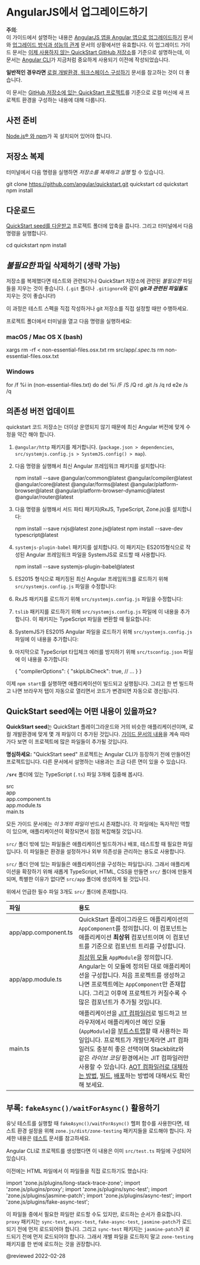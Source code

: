 <!--
# Setup for upgrading from AngularJS
-->
# AngularJS에서 업그레이드하기

<!--
<!-todo: Question: Can we remove this file and instead direct readers to https://github.com/angular/quickstart/blob/master/README.md ->

<div class="alert is-critical">

**AUDIENCE**: <br />
Use this guide **only** in the context of  [Upgrading from AngularJS](guide/upgrade "Upgrading from AngularJS to Angular") or [Upgrading for Performance](guide/upgrade-performance "Upgrading for Performance").
Those Upgrade guides refer to this Setup guide for information about using the [deprecated QuickStart GitHub repository](https://github.com/angular/quickstart "Deprecated Angular QuickStart GitHub repository"), which was created prior to the current Angular [CLI](cli "CLI Overview").

**For all other scenarios**, see the current instructions in [Setting up the Local Environment and Workspace](guide/setup-local "Setting up for Local Development").

</div>

<!-
The <live-example name=quickstart>QuickStart live-coding</live-example> example is an Angular *playground*.
There are also some differences from a local app, to simplify that live-coding experience.
In particular, the QuickStart live-coding example shows just the AppComponent file; it creates the equivalent of app.module.ts and main.ts internally for the playground only.
->

This guide describes how to develop locally on your own machine.
Setting up a new project on your machine is quick and easy with the [QuickStart seed on GitHub](https://github.com/angular/quickstart "Install the github QuickStart repo").
-->

<div class="alert is-critical">

**주의**: <br />
이 가이드에서 설명하는 내용은 [AngularJS 앱을 Angular 앱으로 업그레이드하기](guide/upgrade "Upgrading from AngularJS to Angular") 문서와 [업그레이드 방식과 성능의 관계](guide/upgrade-performance "Upgrading for Performance") 문서의 상황에서만 유효합니다.
이 업그레이드 가이드 문서는 [이제 사용하지 않는 QuickStart GitHub 저장소](https://github.com/angular/quickstart "Deprecated Angular QuickStart GitHub repository")를 기준으로 설명하는데, 이 문서는 [Angular CLI](cli "CLI Overview")가 지금처럼 중요하게 사용되기 이전에 작성되었습니다.

**일반적인 경우라면** [로컬 개발환경, 워크스페이스 구성하기](guide/setup-local "Setting up for Local Development") 문서를 참고하는 것이 더 좋습니다.

</div>

이 문서는 [GitHub 저장소에 있는 QuickStart 프로젝트](https://github.com/angular/quickstart "Install the github QuickStart repo")를 기준으로 로컬 머신에 새 프로젝트 환경을 구성하는 내용에 대해 다룹니다.

<!--
## Prerequisites
-->
## 사전 준비

<!--
Make sure you have [Node.js&reg; and npm installed](guide/setup-local#prerequisites "Angular prerequisites").
-->
[Node.js&reg; 와 npm](guide/setup-local#prerequisites "Angular prerequisites")가 꼭 설치되어 있어야 합니다.


<a id="clone"></a>

<!--
## Clone
-->
## 저장소 복제

<!--
Perform the *clone-to-launch* steps with these terminal commands.

<code-example format="shell" language="shell">

git clone https://github.com/angular/quickstart.git quickstart
cd quickstart
npm install

</code-example>
-->
터미널에서 다음 명령을 실행하면 *저장소를 복제하고 실행* 할 수 있습니다.

<code-example format="shell" language="shell">

git clone https://github.com/angular/quickstart.git quickstart
cd quickstart
npm install

</code-example>


<a id="download"></a>

<!--
## Download
-->
## 다운로드

<!--
[Download the QuickStart seed](https://github.com/angular/quickstart/archive/master.zip "Download the QuickStart seed repository") and unzip it into your project folder.
Then perform the remaining steps with these terminal commands.

<code-example format="shell" language="shell">

cd quickstart
npm install

</code-example>
-->
[QuickStart seed를 다운받고](https://github.com/angular/quickstart/archive/master.zip "Download the QuickStart seed repository") 프로젝트 폴더에 압축을 풉니다.
그리고 터미널에서 다음 명령을 실행합니다.

<code-example format="shell" language="shell">

cd quickstart
npm install

</code-example>


<a id="non-essential"></a>

<!--
## Delete *non-essential* files (optional)
-->
## *불필요한* 파일 삭제하기 (생략 가능)

<!--
You can quickly delete the *non-essential* files that concern testing and QuickStart repository maintenance \(***including all git-related artifacts*** such as the `.git` folder and `.gitignore`\).

<div class="alert is-important">

Do this only in the beginning to avoid accidentally deleting your own tests and git setup.

</div>

Open a terminal window in the project folder and enter the following commands for your environment:
-->
저장소를 복제했다면 테스트와 관련되거나 QuickStart 저장소에 관련된 *불필요한* 파일들을 지우는 것이 좋습니다.
\(`.git` 폴더나 `.gitignore`와 같이 ***git과 관련된 파일들도*** 지우는 것이 좋습니다!\)

<div class="alert is-important">

이 과정은 테스트 스펙을 직접 작성하거나 git 저장소를 직접 설정할 때만 수행하세요.

</div>

프로젝트 폴더에서 터미널을 열고 다음 명령을 실행하세요:


### macOS / Mac OS X (bash)

<code-example format="shell" language="shell">

xargs rm -rf &lt; non-essential-files.osx.txt
rm src/app/*.spec*.ts
rm non-essential-files.osx.txt

</code-example>

### Windows

<code-example format="shell" language="shell">

for /f %i in (non-essential-files.txt) do del %i /F /S /Q
rd .git /s /q
rd e2e /s /q

</code-example>

<!--
## Update dependency versions
-->
## 의존성 버전 업데이트

<!--
Since the quickstart repository is deprecated, it is no longer updated and you need some additional steps to use the latest Angular.

1.  Remove the obsolete `@angular/http` package \(both from `package.json > dependencies` and `src/systemjs.config.js > SystemJS.config() > map`\).
1.  Install the latest versions of the Angular framework packages by running:

    <code-example format="shell" language="shell">

    npm install --save &commat;angular/common&commat;latest &commat;angular/compiler&commat;latest &commat;angular/core&commat;latest &commat;angular/forms&commat;latest &commat;angular/platform-browser&commat;latest &commat;angular/platform-browser-dynamic&commat;latest &commat;angular/router&commat;latest

    </code-example>

1.  Install the latest versions of other packages used by Angular \(RxJS, TypeScript, Zone.js\) by running:

    <code-example format="shell" language="shell">

    npm install --save rxjs&commat;latest zone.js&commat;latest
    npm install --save-dev typescript&commat;latest

    </code-example>

1.  Install the `systemjs-plugin-babel` package.
    This will later be used to load the Angular framework files, which are in ES2015 format, using SystemJS.

    <code-example format="shell" language="shell">

    npm install --save systemjs-plugin-babel&commat;latest

    </code-example>

1.  In order to be able to load the latest Angular framework packages \(in ES2015 format\) correctly, replace the relevant entries in `src/systemjs.config.js`:

    <code-examples format="javascript" language="javascript" path="upgrade-phonecat-2-hybrid/systemjs.config.1.js" region="angular-paths"></code-example>

1.  In order to be able to load the latest RxJS package correctly, replace the relevant entries in `src/systemjs.config.js`:

    <code-examples format="javascript" language="javascript" path="upgrade-phonecat-2-hybrid/systemjs.config.1.js" region="rxjs-paths"></code-example>

1.  In order to be able to load the `tslib` package \(which is required for files transpiled by TypeScript\), add the following entry to `src/systemjs.config.js`:

    <code-examples format="javascript" language="javascript" path="upgrade-phonecat-2-hybrid/systemjs.config.1.js" region="tslib-paths"></code-example>

1.  In order for SystemJS to be able to load the ES2015 Angular files correctly, add the following entries to `src/systemjs.config.js`:

    <code-examples format="javascript" language="javascript" path="upgrade-phonecat-2-hybrid/systemjs.config.1.js" region="plugin-babel"></code-example>

1.  Finally, in order to prevent TypeScript typecheck errors for dependencies, add the following entry to `src/tsconfig.json`:

    <code-example format="json" language="json">

    {
      "compilerOptions": {
        "skipLibCheck": true,
        // &hellip;
      }
    }

    </code-example>

With that, you can now run `npm start` and have the application built and served.
Once built, the application will be automatically opened in a new browser tab and it will be automatically reloaded when you make changes to the source code.
-->
quickstart 코드 저장소는 더이상 운영되지 않기 때문에 최신 Angular 버전에 맞게 수정을 약간 해야 합니다.

1.  `@angular/http` 패키지를 제거합니다. \(`package.json > dependencies`, `src/systemjs.config.js > SystemJS.config() > map`\).
1.  다음 명령을 실행해서 최신 Angular 프레임워크 패키지를 설치합니다:

    <code-example format="shell" language="shell">

    npm install --save &commat;angular/common&commat;latest &commat;angular/compiler&commat;latest &commat;angular/core&commat;latest &commat;angular/forms&commat;latest &commat;angular/platform-browser&commat;latest &commat;angular/platform-browser-dynamic&commat;latest &commat;angular/router&commat;latest

    </code-example>

1.  다음 명령을 실행해서 서드 파티 패키지\(RxJS, TypeScript, Zone.js\)를 설치합니다:

    <code-example format="shell" language="shell">

    npm install --save rxjs&commat;latest zone.js&commat;latest
    npm install --save-dev typescript&commat;latest

    </code-example>

1.  `systemjs-plugin-babel` 패키지를 설치합니다.
    이 패키지는 ES2015형식으로 작성된 Angular 프레임워크 파일을 SystemJS로 로드할 때 사용합니다.

    <code-example format="shell" language="shell">

    npm install --save systemjs-plugin-babel&commat;latest

    </code-example>

1.  ES2015 형식으로 패키징된 최신 Angular 프레임워크를 로드하기 위해 `src/systemjs.config.js` 파일을 수정합니다:

    <code-examples format="javascript" language="javascript" path="upgrade-phonecat-2-hybrid/systemjs.config.1.js" region="angular-paths"></code-example>

1.  RxJS 패키지를 로드하기 위해 `src/systemjs.config.js` 파일을 수정합니다:

    <code-examples format="javascript" language="javascript" path="upgrade-phonecat-2-hybrid/systemjs.config.1.js" region="rxjs-paths"></code-example>

1.  `tslib` 패키지를 로드하기 위해 `src/systemjs.config.js` 파일에 이 내용을 추가합니다. 이 패키지는 TypeScript 파일을 변환할 때 필요합니다:

    <code-examples format="javascript" language="javascript" path="upgrade-phonecat-2-hybrid/systemjs.config.1.js" region="tslib-paths"></code-example>

1.  SystemJS가 ES2015 Angular 파일을 로드하기 위해 `src/systemjs.config.js` 파일에 이 내용을 추가합니다:

    <code-examples format="javascript" language="javascript" path="upgrade-phonecat-2-hybrid/systemjs.config.1.js" region="plugin-babel"></code-example>

1.  마지막으로 TypeScript 타입체크 에러를 방지하기 위해 `src/tsconfig.json` 파일에 이 내용을 추가합니다:

    <code-example format="json" language="json">

    {
      "compilerOptions": {
        "skipLibCheck": true,
        // &hellip;
      }
    }

    </code-example>

이제 `npm start`를 실행하면 애플리케이션이 빌드되고 실행됩니다.
그리고 한 번 빌드하고 나면 브라우저 탭이 자동으로 열리면서 코드가 변경되면 자동으로 갱신됩니다.


<a id="seed"></a>

<!--
## What's in the QuickStart seed?
-->
## QuickStart seed에는 어떤 내용이 있을까요?

<!--
The **QuickStart seed** provides a basic QuickStart playground application and other files necessary for local development.
Consequently, there are many files in the project folder on your machine, most of which you can [learn about later](guide/file-structure).

<div class="alert is-helpful">

**Reminder:** The "QuickStart seed" example was created prior to the Angular CLI, so there are some differences between what is described here and an Angular CLI application.

</div>

<a id="app-files"></a>

Focus on the following three TypeScript \(`.ts`\) files in the `/src` folder.

<div class="filetree">
  <div class="file">
    src
  </div>
  <div class="children">
    <div class="file">
      app
    </div>
    <div class="children">
      <div class="file">
        app.component.ts
      </div>
      <div class="file">
        app.module.ts
      </div>
    </div>
    <div class="file">
      main.ts
    </div>
  </div>
</div>

<code-tabs>
    <code-pane header="src/app/app.component.ts" path="setup/src/app/app.component.ts"></code-pane>
    <code-pane header="src/app/app.module.ts" path="setup/src/app/app.module.ts"></code-pane>
    <code-pane header="src/main.ts" path="setup/src/main.ts"></code-pane>
</code-tabs>

All guides and cookbooks have *at least these core files*.
Each file has a distinct purpose and evolves independently as the application grows.

Files outside `src/` concern building, deploying, and testing your application.
They include configuration files and external dependencies.

Files inside `src/` "belong" to your application.
Add new Typescript, HTML and CSS files inside the `src/` directory, most of them inside `src/app`, unless told to do otherwise.

The following are all in `src/`

| File                 | Purpose |
|:---                  |:---     |
| app/app.component.ts | Defines the same `AppComponent` as the one in the QuickStart playground. It is the **root** component of what will become a tree of nested components as the application evolves.                                                                                                                                                                                                                                                                                                                      |
| app/app.module.ts    | Defines `AppModule`, the  [root module](guide/bootstrapping "AppModule: the root module") that tells Angular how to assemble the application. When initially created, it declares only the `AppComponent`. Over time, you add more components to declare.                                                                                                                                                                                                                                              |
| main.ts              | Compiles the application with the [JIT compiler](guide/glossary#jit) and [bootstraps](guide/bootstrapping) the application's main module \(`AppModule`\) to run in the browser. The JIT compiler is a reasonable choice during the development of most projects and it's the only viable choice for a sample running in a *live-coding* environment such as Stackblitz. Alternative [compilation](guide/aot-compiler), [build](guide/build), and [deployment](guide/deployment) options are available. |
-->
**QuickStart seed**는 QuickStart 플레이그라운드와 거의 비슷한 애플리케이션이며, 로컬 개발환경에 맞게 몇 개 파일이 더 추가된 것입니다.
[가이드 문서의 내용](guide/file-structure)을 계속 따라가다 보면 이 프로젝트에 많은 파일들이 추가될 것입니다.

<div class="alert is-helpful">

**명심하세요:** "QuickStart seed" 프로젝트는 Angular CLI가 등장하기 전에 만들어진 프로젝트입니다.
다른 문서에서 설명하는 내용과는 조금 다른 면이 있을 수 있습니다.

</div>

<a id="app-files"></a>

**`/src`** 폴더에 있는 TypeScript \(`.ts`\) 파일 3개에 집중해 봅시다.

<div class="filetree">
  <div class="file">
    src
  </div>
  <div class="children">
    <div class="file">
      app
    </div>
    <div class="children">
      <div class="file">
        app.component.ts
      </div>
      <div class="file">
        app.module.ts
      </div>
    </div>
    <div class="file">
      main.ts
    </div>
  </div>
</div>

<code-tabs>
    <code-pane header="src/app/app.component.ts" path="setup/src/app/app.component.ts"></code-pane>
    <code-pane header="src/app/app.module.ts" path="setup/src/app/app.module.ts"></code-pane>
    <code-pane header="src/main.ts" path="setup/src/main.ts"></code-pane>
</code-tabs>

모든 가이드 문서에는 *이 3개의 파일이* 반드시 존재합니다.
각 파일에는 독자적인 역할이 있으며, 애플리케이션이 확장되면서 점점 복잡해질 것입니다.

`src/` 폴더 밖에 있는 파일들은 애플리케이션 빌드하거나 배포, 테스트할 때 필요한 파일입니다.
이 파일들은 환경을 설정하거나 외부 의존성을 관리하는 용도로 사용합니다.

`src/` 폴더 안에 있는 파일들은 애플리케이션을 구성하는 파일입니다.
그래서 애플리케이션을 확장하기 위해 새롭게 TypeScript, HTML, CSS을 만들면 `src/` 폴더에 만들게 되며, 특별한 이유가 없다면 `src/app` 폴더에 생성하게 될 것입니다.

위에서 언급한 필수 파일 3개도 `src/` 폴더에 존재합니다.

| 파일                   | 용도                                                                                                                                                                                                                                                                                                                          |
|:---------------------|:----------------------------------------------------------------------------------------------------------------------------------------------------------------------------------------------------------------------------------------------------------------------------------------------------------------------------|
| app/app.component.ts | QuickStart 플레이그라운드 애플리케이션의 `AppComponent`를 정의합니다. 이 컴포넌트는 애플리케이션 **최상위** 컴포넌트이며 이 컴포넌트를 기준으로 컴포넌트 트리를 구성합니다.                                                                                                                                                                                                                |
| app/app.module.ts    | [최상위 모듈](guide/bootstrapping "AppModule: the root module") `AppModule`을 정의합니다. Angular는 이 모듈에 정의된 대로 애플리케이션을 구성합니다. 처음 프로젝트를 생성하고 나면 프로젝트에는 `AppComponent`만 존재합니다. 그리고 이후에 프로젝트가 커질수록 수많은 컴포넌트가 추가될 것입니다.                                                                                                                   |
| main.ts              | 애플리케이션을 [JIT 컴파일러](guide/glossary#jit)로 빌드하고 브라우저에서 애플리케이션 메인 모듈 \(`AppModule`\)을 [부트스트랩](guide/bootstrapping)할 때 사용하는 파일입니다. 프로젝트가 개발단계라면 JIT 컴파일러도 충분히 좋은 선택이며 Stackblitz와 같은 *라이브 코딩* 환경에서는 JIT 컴파일러만 사용할 수 있습니다. [AOT 컴파일러로 대체하는 방법](guide/aot-compiler), [빌드](guide/build), [배포](guide/deployment)하는 방법에 대해서도 확인해 보세요. |


<!--
## Appendix: Test using `fakeAsync()/waitForAsync()`
-->
## 부록: `fakeAsync()/waitForAsync()` 활용하기

<!--
If you use the `fakeAsync()` or `waitForAsync()` helper functions to run unit tests \(for details, read the [Testing guide](guide/testing-components-scenarios#fake-async)\), you need to import `zone.js/testing` in your test setup file.

<div class="alert is-important">

If you create project with `Angular/CLI`, it is already imported in `src/test.ts`.

</div>

And in the earlier versions of `Angular`, the following files were imported or added in your html file:

<code-example format="html" language="html">

import 'zone.js/plugins/long-stack-trace-zone';
import 'zone.js/plugins/proxy';
import 'zone.js/plugins/sync-test';
import 'zone.js/plugins/jasmine-patch';
import 'zone.js/plugins/async-test';
import 'zone.js/plugins/fake-async-test';

</code-example>

You can still load those files separately, but the order is important, you must import `proxy` before `sync-test`, `async-test`, `fake-async-test` and `jasmine-patch`.
And you also need to import `sync-test` before `jasmine-patch`, so it is recommended to just import `zone-testing` instead of loading those separated files.
-->
유닛 테스트를 실행할 때 `fakeAsync()/waitForAsync()` 헬퍼 함수를 사용한다면, 테스트 환경 설정을 위해 `zone.js/dist/zone-testing` 패키지들을 로드해야 합니다.
자세한 내용은 [테스트](guide/testing-components-scenarios#fake-async) 문서를 참고하세요.

<div class="alert is-important">

Angular CLI로 프로젝트를 생성했다면 이 내용은 이미 `src/test.ts` 파일에 구성되어 있습니다.

</div>

이전에는 HTML 파일에서 이 파일들을 직접 로드하기도 했습니다:

<code-example format="html" language="html">

import 'zone.js/plugins/long-stack-trace-zone';
import 'zone.js/plugins/proxy';
import 'zone.js/plugins/sync-test';
import 'zone.js/plugins/jasmine-patch';
import 'zone.js/plugins/async-test';
import 'zone.js/plugins/fake-async-test';

</code-example>

이 파일들 중에서 필요한 파일만 로드할 수도 있지만, 로드하는 순서가 중요합니다.
`proxy` 패키지는 `sync-test`, `async-test`, `fake-async-test`, `jasmine-patch`가 로드되기 전에 먼저 로드되어야 합니다.
그리고 `sync-test` 패키지는 `jasmine-patch`가 로드되기 전에 먼저 로드되어야 합니다.
그래서 개별 파일을 로드하지 말고 `zone-testing` 패키지를 한 번에 로드하는 것을 권장합니다.


<!-- links -->

<!-- external links -->

<!-- end links -->

@reviewed 2022-02-28
